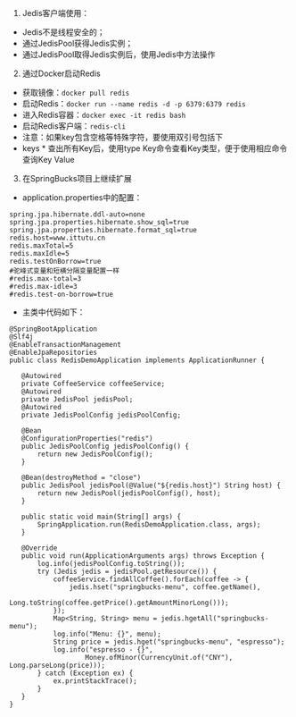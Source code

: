 1. Jedis客户端使用：
 - Jedis不是线程安全的；
 - 通过JedisPool获得Jedis实例；
 - 通过JedisPool取得Jedis实例后，使用Jedis中方法操作

2. 通过Docker启动Redis
 - 获取镜像：```docker pull redis ```
 - 启动Redis：```docker run --name redis -d -p 6379:6379 redis ```
 - 进入Redis容器：```docker exec -it redis bash ```
 - 启动Redis客户端：```redis-cli ```
 - 注意：如果key包含空格等特殊字符，要使用双引号包括下
 - keys * 查出所有Key后，使用type Key命令查看Key类型，便于使用相应命令查询Key Value

3. 在SpringBucks项目上继续扩展
 - application.properties中的配置：
 ```
spring.jpa.hibernate.ddl-auto=none
spring.jpa.properties.hibernate.show_sql=true
spring.jpa.properties.hibernate.format_sql=true
redis.host=www.ittutu.cn
redis.maxTotal=5
redis.maxIdle=5
redis.testOnBorrow=true
#驼峰式变量和短横分隔变量配置一样
#redis.max-total=3
#redis.max-idle=3
#redis.test-on-borrow=true
```
 - 主类中代码如下：
 ```
@SpringBootApplication
@Slf4j
@EnableTransactionManagement
@EnableJpaRepositories
public class RedisDemoApplication implements ApplicationRunner {

    @Autowired
    private CoffeeService coffeeService;
    @Autowired
    private JedisPool jedisPool;
    @Autowired
    private JedisPoolConfig jedisPoolConfig;

    @Bean
    @ConfigurationProperties("redis")
    public JedisPoolConfig jedisPoolConfig() {
        return new JedisPoolConfig();
    }

    @Bean(destroyMethod = "close")
    public JedisPool jedisPool(@Value("${redis.host}") String host) {
        return new JedisPool(jedisPoolConfig(), host);
    }

    public static void main(String[] args) {
        SpringApplication.run(RedisDemoApplication.class, args);
    }

    @Override
    public void run(ApplicationArguments args) throws Exception {
        log.info(jedisPoolConfig.toString());
        try (Jedis jedis = jedisPool.getResource()) {
            coffeeService.findAllCoffee().forEach(coffee -> {
                jedis.hset("springbucks-menu", coffee.getName(),
                        Long.toString(coffee.getPrice().getAmountMinorLong()));
            });
            Map<String, String> menu = jedis.hgetAll("springbucks-menu");
            log.info("Menu: {}", menu);
            String price = jedis.hget("springbucks-menu", "espresso");
            log.info("espresso - {}",
                    Money.ofMinor(CurrencyUnit.of("CNY"), Long.parseLong(price)));
        } catch (Exception ex) {
            ex.printStackTrace();
        }
    }
}
```
